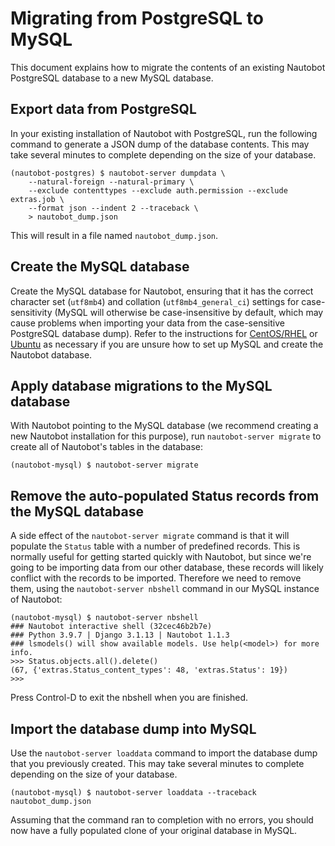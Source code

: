 # Migrating from PostgreSQL to MySQL

This document explains how to migrate the contents of an existing Nautobot PostgreSQL database to a new MySQL database.

## Export data from PostgreSQL

In your existing installation of Nautobot with PostgreSQL, run the following command to generate a JSON dump of the database contents. This may take several minutes to complete depending on the size of your database.

```no-highlight
(nautobot-postgres) $ nautobot-server dumpdata \
    --natural-foreign --natural-primary \
    --exclude contenttypes --exclude auth.permission --exclude extras.job \
    --format json --indent 2 --traceback \
    > nautobot_dump.json
```

This will result in a file named `nautobot_dump.json`.

## Create the MySQL database

Create the MySQL database for Nautobot, ensuring that it has the correct character set (`utf8mb4`) and collation (`utf8mb4_general_ci`) settings for case-sensitivity (MySQL will otherwise be case-insensitive by default, which may cause problems when importing your data from the case-sensitive PostgreSQL database dump). Refer to the instructions for [CentOS/RHEL](./centos.md) or [Ubuntu](./ubuntu.md) as necessary if you are unsure how to set up MySQL and create the Nautobot database.

## Apply database migrations to the MySQL database

With Nautobot pointing to the MySQL database (we recommend creating a new Nautobot installation for this purpose), run `nautobot-server migrate` to create all of Nautobot's tables in the database:

```no-highlight
(nautobot-mysql) $ nautobot-server migrate
```

## Remove the auto-populated Status records from the MySQL database

A side effect of the `nautobot-server migrate` command is that it will populate the `Status` table with a number of predefined records. This is normally useful for getting started quickly with Nautobot, but since we're going to be importing data from our other database, these records will likely conflict with the records to be imported. Therefore we need to remove them, using the `nautobot-server nbshell` command in our MySQL instance of Nautobot:

```no-highlight
(nautobot-mysql) $ nautobot-server nbshell
### Nautobot interactive shell (32cec46b2b7e)
### Python 3.9.7 | Django 3.1.13 | Nautobot 1.1.3
### lsmodels() will show available models. Use help(<model>) for more info.
>>> Status.objects.all().delete()
(67, {'extras.Status_content_types': 48, 'extras.Status': 19})
>>>
```

Press Control-D to exit the nbshell when you are finished.

## Import the database dump into MySQL

Use the `nautobot-server loaddata` command to import the database dump that you previously created. This may take several minutes to complete depending on the size of your database.

```no-highlight
(nautobot-mysql) $ nautobot-server loaddata --traceback nautobot_dump.json
```

Assuming that the command ran to completion with no errors, you should now have a fully populated clone of your original database in MySQL.
